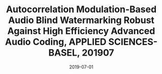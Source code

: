---
title: Autocorrelation Modulation-Based Audio Blind Watermarking Robust Against High Efficiency Advanced Audio Coding, APPLIED SCIENCES-BASEL, 201907
doi : https://www.mdpi.com/2076-3417/9/14/2780
date: 2019-07-01
category: paper
---